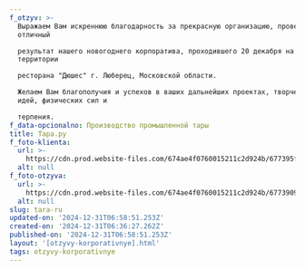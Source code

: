 ```yaml
---
f_otzyv: >-
  Выражаем Вам искреннюю благодарность за прекрасную организацию, проведение и
  отличный

  результат нашего новогоднего корпоратива, проходившего 20 декабря на
  территории

  ресторана "Дюшес" г. Люберец, Московской области.

  Желаем Вам благополучия и успехов в ваших дальнейших проектах, творческих
  идей, физических сил и

  терпения.
f_data-opcionalno: Производство промышленной тары
title: Тара.ру
f_foto-klienta:
  url: >-
    https://cdn.prod.website-files.com/674ae4f0760015211c2d924b/677395fc25c21de36a3068fe_Screenshot_46.png
  alt: null
f_foto-otzyva:
  url: >-
    https://cdn.prod.website-files.com/674ae4f0760015211c2d924b/6773909781dfccbd4f31773b_Screenshot_37.png
  alt: null
slug: tara-ru
updated-on: '2024-12-31T06:58:51.253Z'
created-on: '2024-12-31T06:36:27.262Z'
published-on: '2024-12-31T06:58:51.253Z'
layout: '[otzyvy-korporativnye].html'
tags: otzyvy-korporativnye
---
```



